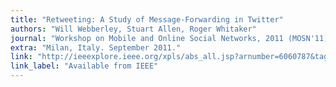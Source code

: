 ```yaml
---
title: "Retweeting: A Study of Message-Forwarding in Twitter"
authors: "Will Webberley, Stuart Allen, Roger Whitaker"
journal: "Workshop on Mobile and Online Social Networks, 2011 (MOSN'11)"
extra: "Milan, Italy. September 2011."
link: "http://ieeexplore.ieee.org/xpls/abs_all.jsp?arnumber=6060787&tag=1"
link_label: "Available from IEEE"
---
```


